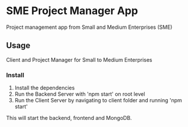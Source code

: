 # SME Project Manager App

Project management app from Small and Medium Enterprises (SME)

## Usage

Client and Project Manager for Small to Medium Enterprises

### Install

1. Install the dependencies
2. Run the Backend Server with 'npm start' on root level
3. Run the Client Server by navigating to client folder and running 'npm start'

This will start the backend, frontend and MongoDB.

